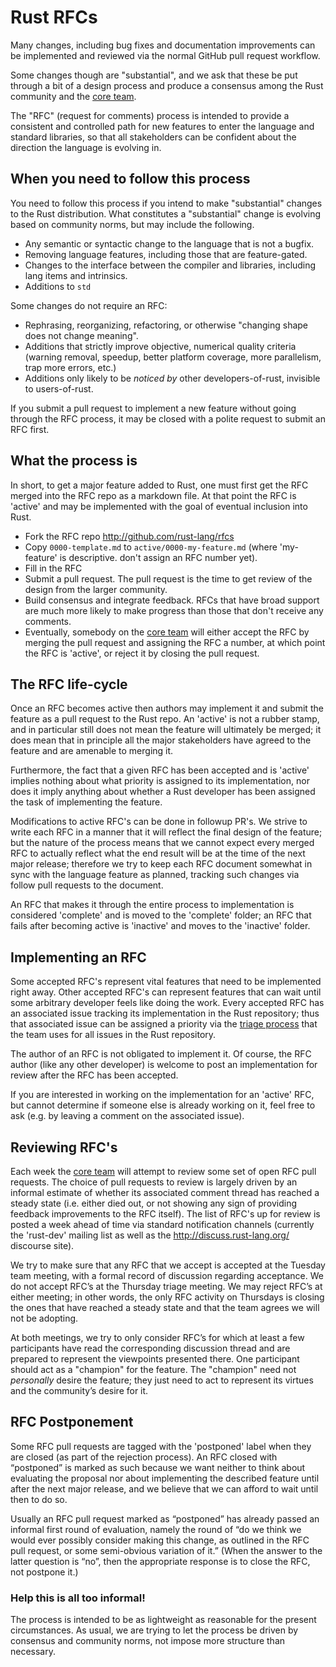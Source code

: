# Rust RFCs

Many changes, including bug fixes and documentation improvements can be 
implemented and reviewed via the normal GitHub pull request workflow.

Some changes though are "substantial", and we ask that these be put 
through a bit of a design process and produce a consensus among the Rust 
community and the [core team].

The "RFC" (request for comments) process is intended to provide a
consistent and controlled path for new features to enter the language 
and standard libraries, so that all stakeholders can be confident about 
the direction the language is evolving in.

## When you need to follow this process

You need to follow this process if you intend to make "substantial" 
changes to the Rust distribution. What constitutes a "substantial" 
change is evolving based on community norms, but may include the following.

   - Any semantic or syntactic change to the language that is not a bugfix.
   - Removing language features, including those that are feature-gated.
   - Changes to the interface between the compiler and libraries, 
including lang items and intrinsics.
   - Additions to `std`

Some changes do not require an RFC:

   - Rephrasing, reorganizing, refactoring, or otherwise "changing shape 
does not change meaning".
   - Additions that strictly improve objective, numerical quality 
criteria (warning removal, speedup, better platform coverage, more 
parallelism, trap more errors, etc.)
   - Additions only likely to be _noticed by_ other developers-of-rust, 
invisible to users-of-rust.

If you submit a pull request to implement a new feature without going 
through the RFC process, it may be closed with a polite request to 
submit an RFC first.

## What the process is

In short, to get a major feature added to Rust, one must first get the 
RFC merged into the RFC repo as a markdown file. At that point the RFC 
is 'active' and may be implemented with the goal of eventual inclusion 
into Rust.

* Fork the RFC repo http://github.com/rust-lang/rfcs
* Copy `0000-template.md` to `active/0000-my-feature.md` (where 
'my-feature' is descriptive. don't assign an RFC number yet).
* Fill in the RFC
* Submit a pull request. The pull request is the time to get review of 
the design from the larger community.
* Build consensus and integrate feedback. RFCs that have broad support 
are much more likely to make progress than those that don't receive any 
comments.
* Eventually, somebody on the [core team] will either accept the RFC by 
merging the pull request and assigning the RFC a number, at which point 
the RFC is 'active', or reject it by closing the pull request.

## The RFC life-cycle

Once an RFC becomes active then authors may implement it and submit the 
feature as a pull request to the Rust repo. An 'active' is not a rubber 
stamp, and in particular still does not mean the feature will ultimately 
be merged; it does mean that in principle all the major stakeholders 
have agreed to the feature and are amenable to merging it.

Furthermore, the fact that a given RFC has been accepted and is
'active' implies nothing about what priority is assigned to its
implementation, nor does it imply anything about whether a Rust
developer has been assigned the task of implementing the feature.

Modifications to active RFC's can be done in followup PR's.  We strive
to write each RFC in a manner that it will reflect the final design of
the feature; but the nature of the process means that we cannot expect
every merged RFC to actually reflect what the end result will be at
the time of the next major release; therefore we try to keep each RFC
document somewhat in sync with the language feature as planned,
tracking such changes via follow pull requests to the document.

An RFC that makes it through the entire process to implementation is
considered 'complete' and is moved to the 'complete' folder; an RFC
that fails after becoming active is 'inactive' and moves to the
'inactive' folder.

## Implementing an RFC

Some accepted RFC's represent vital features that need to be
implemented right away. Other accepted RFC's can represent features
that can wait until some arbitrary developer feels like doing the
work. Every accepted RFC has an associated issue tracking its
implementation in the Rust repository; thus that associated issue can
be assigned a priority via the [triage process] that the team uses for
all issues in the Rust repository.

The author of an RFC is not obligated to implement it. Of course, the
RFC author (like any other developer) is welcome to post an
implementation for review after the RFC has been accepted.

If you are interested in working on the implementation for an 'active'
RFC, but cannot determine if someone else is already working on it,
feel free to ask (e.g. by leaving a comment on the associated issue).

## Reviewing RFC's

Each week the [core team] will attempt to review some set of open RFC
pull requests.  The choice of pull requests to review is largely
driven by an informal estimate of whether its associated comment
thread has reached a steady state (i.e. either died out, or not
showing any sign of providing feedback improvements to the RFC
itself). The list of RFC's up for review is posted a week ahead of
time via standard notification channels (currently the 'rust-dev'
mailing list as well as the http://discuss.rust-lang.org/ discourse
site).

We try to make sure that any RFC that we accept is accepted at the
Tuesday team meeting, with a formal record of discussion regarding
acceptance.  We do not accept RFC’s at the Thursday triage meeting.
We may reject RFC’s at either meeting; in other words, the only RFC
activity on Thursdays is closing the ones that have reached a steady
state and that the team agrees we will not be adopting.

At both meetings, we try to only consider RFC’s for which at least a
few participants have read the corresponding discussion thread and are
prepared to represent the viewpoints presented there. One participant
should act as a "champion" for the feature.  The "champion" need not
*personally* desire the feature; they just need to act to represent
its virtues and the community’s desire for it.

## RFC Postponement

Some RFC pull requests are tagged with the 'postponed' label when they
are closed (as part of the rejection process).  An RFC closed with
“postponed” is marked as such because we want neither to think about
evaluating the proposal nor about implementing the described feature
until after the next major release, and we believe that we can afford
to wait until then to do so.

Usually an RFC pull request marked as “postponed” has already passed
an informal first round of evaluation, namely the round of “do we
think we would ever possibly consider making this change, as outlined
in the RFC pull request, or some semi-obvious variation of it.”  (When
the answer to the latter question is “no”, then the appropriate
response is to close the RFC, not postpone it.)


### Help this is all too informal!

The process is intended to be as lightweight as reasonable for the 
present circumstances. As usual, we are trying to let the process be 
driven by consensus and community norms, not impose more structure than 
necessary.

[core team]: https://github.com/mozilla/rust/wiki/Note-core-team
[triage process]: https://github.com/rust-lang/rust/wiki/Note-development-policy#milestone-and-priority-nomination-and-triage